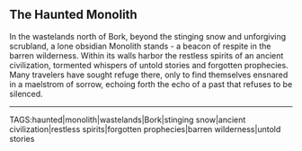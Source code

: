 ## The Haunted Monolith

In the wastelands north of Bork, beyond the stinging snow and unforgiving scrubland, a lone obsidian Monolith stands - a beacon of respite in the barren wilderness. Within its walls harbor the restless spirits of an ancient civilization, tormented whispers of untold stories and forgotten prophecies. Many travelers have sought refuge there, only to find themselves ensnared in a maelstrom of sorrow, echoing forth the echo of a past that refuses to be silenced.


---

TAGS:haunted|monolith|wastelands|Bork|stinging snow|ancient civilization|restless spirits|forgotten prophecies|barren wilderness|untold stories
